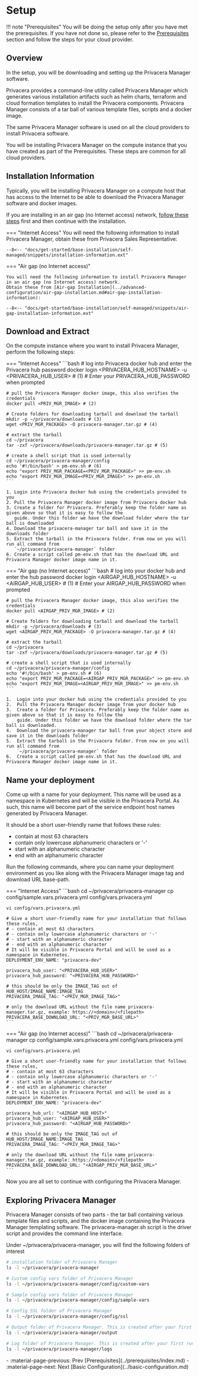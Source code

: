 # Setup

!!! note "Prerequisites"
    You will be doing the setup only after you have met the prerequisites. If you have not done so, 
    please refer to the [Prerequisites](prerequisites/index.md) section and follow the steps for your 
    cloud provider.

## Overview 
In the setup, you will be downloading and setting up the Privacera Manager software.

Privacera provides a command-line utility called Privacera Manager which generates various
installation artifacts such as helm charts, terraform and cloud formation templates
to install the Privacera components. Privacera Manager consists of a tar ball of various
template files, scripts and a docker image. 

The same Privacera Manager software is used on all the cloud providers to install Privacera software.

You will be installing Privacera Manager on the compute instance that you have created as part of the 
Prerequisites. These steps are common for all cloud providers.


## Installation Information

Typically, you will be installing Privacera Manager on a compute host that has access to 
the Internet to be able to download the Privacera Manager software and docker images. 

If you are installing in an air gap (no Internet access) network, 
[follow these steps](../advanced-configuration/air-gap-installation.md) first and then continue with 
the installation.

=== "Internet Access"
    You will need the following information to install Privacera Manager, obtain these from Privacera Sales Representative:
    
    --8<-- "docs/get-started/base-installation/self-managed/snippets/installation-information.ext"

=== "Air gap (no Internet access)"

    You will need the following information to install Privacera Manager in an air gap (no Internet access) network.
    Obtain these from [Air-gap Installation](../advanced-configuration/air-gap-installation.md#air-gap-installation-information):
    
    --8<-- "docs/get-started/base-installation/self-managed/snippets/air-gap-installation-information.ext"

## Download and Extract
On the compute instance where you want to install Privacera Manager, perform the following steps:

=== "Internet Access"
    ```bash
    # log into Privacera docker hub and enter the Privacera hub password
    docker login <PRIVACERA_HUB_HOSTNAME> -u <PRIVACERA_HUB_USER> # (1)
    # Enter your PRIVACERA_HUB_PASSWORD when prompted
    
    # pull the Privacera Manager docker image, this also verifies the credentials
    docker pull <PRIV_MGR_IMAGE> # (2)
    
    # Create folders for downloading tarball and download the tarball
    mkdir -p ~/privacera/downloads # (3)
    wget <PRIV_MGR_PACKAGE> -O privacera-manager.tar.gz # (4)
    
    # extract the tarball
    cd ~/privacera
    tar -zxf ~/privacera/downloads/privacera-manager.tar.gz # (5)
    
    # create a shell script that is used internally
    cd ~/privacera/privacera-manager/config 
    echo '#!/bin/bash' > pm-env.sh # (6)
    echo "export PRIV_MGR_PACKAGE=<PRIV_MGR_PACKAGE>" >> pm-env.sh 
    echo "export PRIV_MGR_IMAGE=<PRIV_MGR_IMAGE>" >> pm-env.sh
    ```

    1. Login into Privacera docker hub using the credentials provided to you
    2. Pull the Privacera Manager docker image from Privacera docker hub
    3. Create a folder for Privacera. Preferably keep the folder name as given above so that it is easy to follow the 
       guide. Under this folder we have the download folder where the tar ball is downloaded
    4. Download the privacera-manager tar ball and save it in the downloads folder
    5. Extract the tarball in the Privacera folder. From now on you will run all command from 
       `~/privacera/privacera-manager` folder
    6. Create a script called pm-env.sh that has the download URL and Privacera Manager docker image name in it.

=== "Air gap (no Internet access)"
    ```bash
    # log into your docker hub and enter the hub password
    docker login <AIRGAP_HUB_HOSTNAME> -u <AIRGAP_HUB_USER> # (1)
    # Enter your AIRGAP_HUB_PASSWORD when prompted
    
    # pull the Privacera Manager docker image, this also verifies the credentials
    docker pull <AIRGAP_PRIV_MGR_IMAGE> # (2)
    
    # Create folders for downloading tarball and download the tarball
    mkdir -p ~/privacera/downloads # (3)
    wget <AIRGAP_PRIV_MGR_PACKAGE> -O privacera-manager.tar.gz # (4)
    
    # extract the tarball
    cd ~/privacera
    tar -zxf ~/privacera/downloads/privacera-manager.tar.gz # (5)
    
    # create a shell script that is used internally
    cd ~/privacera/privacera-manager/config 
    echo '#!/bin/bash' > pm-env.sh # (6)
    echo "export PRIV_MGR_PACKAGE=<AIRGAP_PRIV_MGR_PACKAGE>" >> pm-env.sh 
    echo "export PRIV_MGR_IMAGE=<AIRGAP_PRIV_MGR_IMAGE>" >> pm-env.sh
    ```

    1.  Login into your docker hub using the credentials provided to you
    2.  Pull the Privacera Manager docker image from your docker hub
    3.  Create a folder for Privacera. Preferably keep the folder name as given above so that it is easy to follow the 
        guide. Under this folder we have the download folder where the tar ball is downloaded.
    4.  Download the privacera-manager tar ball from your object store and save it in the downloads folder
    5.  Extract the tarball in the Privacera folder. From now on you will run all command from 
        `~/privacera/privacera-manager` folder
    6.  Create a script called pm-env.sh that has the download URL and Privacera Manager docker image name in it.
 

## Name your deployment

Come up with a name for your deployment. This name will be used as a namespace in Kubernetes and 
will be visible in the Privacera Portal. As such, this name will become part of the service endpoint
host names generated by Privacera Manager. 

It should be a short user-friendly name that follows these rules:

- contain at most 63 characters
- contain only lowercase alphanumeric characters or '-'
- start with an alphanumeric character
- end with an alphanumeric character

Run the following commands, where you can name your deployment environment as you like along with 
the Privacera Manager image tag and download URL base-path.

=== "Internet Access"
    ```bash
    cd ~/privacera/privacera-manager
    cp config/sample.vars.privacera.yml config/vars.privacera.yml 
    
    vi config/vars.privacera.yml
    
    # Give a short user-friendly name for your installation that follows these rules, 
    # - contain at most 63 characters
    # - contain only lowercase alphanumeric characters or '-'
    # - start with an alphanumeric character
    # - end with an alphanumeric character
    # It will be visible in Privacera Portal and will be used as a namespace in Kubernetes.
    DEPLOYMENT_ENV_NAME: "privacera-dev"
    
    privacera_hub_user: "<PRIVACERA_HUB_USER>"
    privacera_hub_password: "<PRIVACERA_HUB_PASSWORD>"
    
    # this should be only the IMAGE_TAG out of HUB_HOST/IMAGE_NAME:IMAGE_TAG
    PRIVACERA_IMAGE_TAG: "<PRIV_MGR_IMAGE_TAG>"
    
    # only the download URL without the file name privacera-manager.tar.gz, example: https://<domain>/<filepath>
    PRIVACERA_BASE_DOWNLOAD_URL: "<PRIV_MGR_BASE_URL>"
    ```

=== "Air gap (no Internet access)"
    ```bash
    cd ~/privacera/privacera-manager
    cp config/sample.vars.privacera.yml config/vars.privacera.yml 
    
    vi config/vars.privacera.yml
    
    # Give a short user-friendly name for your installation that follows these rules, 
    # - contain at most 63 characters
    # - contain only lowercase alphanumeric characters or '-'
    # - start with an alphanumeric character
    # - end with an alphanumeric character
    # It will be visible in Privacera Portal and will be used as a namespace in Kubernetes.
    DEPLOYMENT_ENV_NAME: "privacera-dev"
    
    privacera_hub_url: "<AIRGAP_HUB_HOST>"
    privacera_hub_user: "<AIRGAP_HUB_USER>"
    privacera_hub_password: "<AIRGAP_HUB_PASSWORD>"
    
    # this should be only the IMAGE_TAG out of HUB_HOST/IMAGE_NAME:IMAGE_TAG
    PRIVACERA_IMAGE_TAG: "<PRIV_MGR_IMAGE_TAG>"
    
    # only the download URL without the file name privacera-manager.tar.gz, example: https://<domain>/<filepath>
    PRIVACERA_BASE_DOWNLOAD_URL: "<AIRGAP_PRIV_MGR_BASE_URL>"
    ```
Now you are all set to continue with configuring the Privacera Manager.

## Exploring Privacera Manager

Privacera Manager consists of two parts - the tar ball containing various template files and scripts, 
and the docker image containing the Privacera Manager templating software. The privacera-manager.sh 
script is the driver script and provides the command line interface.

Under ~/privacera/privacera-manager, you will find the following folders of interest
```bash
# installation folder of Privacera Manager
ls -l ~/privacera/privacera-manager

# Custom config vars folder of Privacera Manager
ls -l ~/privacera/privacera-manager/config/custom-vars

# Sample config vars folder of Privacera Manager
ls -l ~/privacera/privacera-manager/config/sample-vars

# Config SSL folder of Privacera Manager
ls -l ~/privacera/privacera-manager/config/ssl

# Output folder of Privacera Manager. This is created after your first run.
ls -l ~/privacera/privacera-manager/output

# Log folder of Privacera Manager. This is created after your first run.
ls -l ~/privacera/privacera-manager/logs
```

<div class="grid cards" markdown>
-  :material-page-previous: Prev [Prerequisites](../prerequisites/index.md)
-  :material-page-next: Next [Basic Configuration](../basic-configuration.md)
</div>